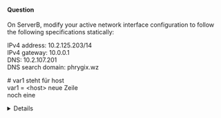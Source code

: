 #### Question

On ServerB, modify your active network interface configuration to follow the following specifications statically:

IPv4 address: 10.2.125.203/14  
IPv4 gateway: 10.0.0.1  
DNS: 10.2.107.201  
DNS search domain: phrygix.wz  

\# var1 steht für host  
var1 = \<host\>
neue Zeile\
noch eine

<details>

```bash
ssh rhcsaB
sudo -i
```

1. Show activa connection:
```bash
$ nmcli con show
NAME   UUID                                  TYPE      DEVICE
ens18  659e5d2e-3c41-378f-b3f6-be4ee151ef04  ethernet  ens18
lo     944a156f-06bc-4942-867e-ea7fdb3a23c7  loopback  lo
```

2. Set ipv4 values as specified:
```bash
nmcli con mod ens18 ipv4.addr 10.2.125.203/14
nmcli con mod ens18 ipv4.gateway 10.0.0.1
nmcli con mod ipv4.dns 10.2.107.201
nmcli con mod ipv4.dns-search phrygix.wz
nmcli con mod ipv4.method manual
```
Alternatively, use nmtui



3. Bring down and up again interface ens18, i.e.

```bash
nmcli con down esn18
nmcli con up ens18
```

4. Verify ipv4 settings
```bash
nmcli con show ens18 | grep ipv4
ipv4.method:                            manual
ipv4.dns:                               10.0.0.1
ipv4.dns-search:                        phrygix.wz
ipv4.dns-options:                       --
ipv4.dns-priority:                      0
ipv4.addresses:                         10.2.125.203/14
ipv4.gateway:                           10.0.0.1
ipv4.routes:                            --
ipv4.route-metric:                      -1
ipv4.route-table:                       0 (unspec)
ipv4.routing-rules:                     --
ipv4.replace-local-rule:                -1 (default)
ipv4.ignore-auto-routes:                no
ipv4.ignore-auto-dns:                   no
ipv4.dhcp-client-id:                    --
ipv4.dhcp-iaid:                         --
ipv4.dhcp-dscp:                         --
ipv4.dhcp-timeout:                      0 (default)
ipv4.dhcp-send-hostname:                yes
ipv4.dhcp-hostname:                     --
ipv4.dhcp-fqdn:                         --
ipv4.dhcp-hostname-flags:               0x0 (none)
ipv4.never-default:                     no
ipv4.may-fail:                          yes
ipv4.required-timeout:                  -1 (default)
ipv4.dad-timeout:                       -1 (default)
ipv4.dhcp-vendor-class-identifier:      --
ipv4.link-local:                        0 (default)
ipv4.dhcp-reject-servers:               --
ipv4.auto-route-ext-gw:                 -1 (default)
```
</details>
